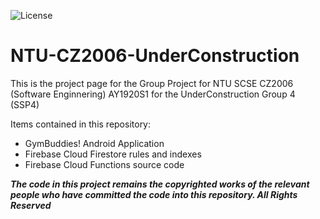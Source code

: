![License](https://img.shields.io/badge/License-All%20Rights%20Reserved-red.svg)

# NTU-CZ2006-UnderConstruction

This is the project page for the Group Project for NTU SCSE CZ2006 (Software Enginnering) AY1920S1 for the UnderConstruction Group 4 (SSP4)

Items contained in this repository:
* GymBuddies! Android Application
* Firebase Cloud Firestore rules and indexes
* Firebase Cloud Functions source code

***The code in this project remains the copyrighted works of the relevant people who have committed the code into this 
repository. All Rights Reserved***
